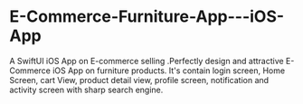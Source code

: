 # E-Commerce-Furniture-App---iOS-App
A SwiftUI iOS App on E-commerce selling .Perfectly design and attractive E-Commerce iOS App on furniture products. It's contain login screen, Home Screen, cart View, product detail view, profile screen, notification and activity screen with sharp search engine.
